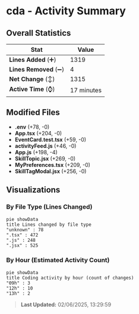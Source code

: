 # cda - Activity Summary 

## Overall Statistics

| Stat                   | Value                                                             |
| ---------------------- | ----------------------------------------------------------------- |
| **Lines Added** (➕)   | 1319                                          |
| **Lines Removed** (➖) | 4                                        |
| **Net Change** (↕)    | 1315                |
| **Active Time** (⌚)   | 17 minutes |


## Modified Files
- **.env** (+78, -0)
- **App.tsx** (+204, -0)
- **EventCard.test.tsx** (+59, -0)
- **activityFeed.js** (+46, -0)
- **App.js** (+198, -4)
- **SkillTopic.jsx** (+269, -0)
- **MyPreferences.tsx** (+209, -0)
- **SkillTagModal.jsx** (+256, -0)

## Visualizations

### By File Type (Lines Changed)

```mermaid
pie showData
title Lines changed by file type
"unknown" : 78
".tsx" : 472
".js" : 248
".jsx" : 525
```

### By Hour (Estimated Activity Count)

```mermaid
pie showData
title Coding activity by hour (count of changes)
"09h" : 3
"12h" : 10
"13h" : 2
```


> **Last Updated:** 02/06/2025, 13:29:59